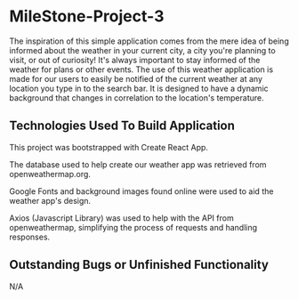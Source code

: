 # MileStone-Project-3

The inspiration of this simple application comes from the mere idea of being informed about the weather in your current city, a city you're planning to visit, or out of curiosity! It's always important to stay informed of the weather for plans or other events. The use of this weather application is made for our users to easily be notified of the current weather at any location you type in to the search bar. It is designed to have a dynamic background that changes in correlation to the location's temperature. 


## Technologies Used To Build Application

This project was bootstrapped with Create React App. 

The database used to help create our weather app was retrieved from openweathermap.org. 

Google Fonts and background images found online were used to aid the weather app's design. 

Axios (Javascript Library) was used to help with the API from openweathermap, simplifying the process of requests and handling responses.

## Outstanding Bugs or Unfinished Functionality

N/A 


